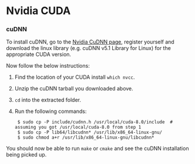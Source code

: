 # Nvidia CUDA

### cuDNN

To install cuDNN, go to the [Nvidia CuDNN page](https://developer.nvidia.com/cudnn), register yourself and download the linux library (e.g. cuDNN v5.1 Library for Linux) for the appropriate CUDA version.

Now follow the below instructions:

1. Find the location of your CUDA install `which nvcc`.
2. Unzip the cuDNN tarball you downloaded above.
3. `cd` into the extracted folder.
4. Run the following commands:

        $ sudo cp -P include/cudnn.h /usr/local/cuda-8.0/include  # assuming you got /usr/local/cuda-8.0 from step 1
        $ sudo cp -P lib64/libcudnn* /usr/lib/x86_64-linux-gnu/
        $ sudo chmod a+r /usr/lib/x86_64-linux-gnu/libcudnn*

You should now be able to run `make` or `cmake` and see the cuDNN installation being picked up.
